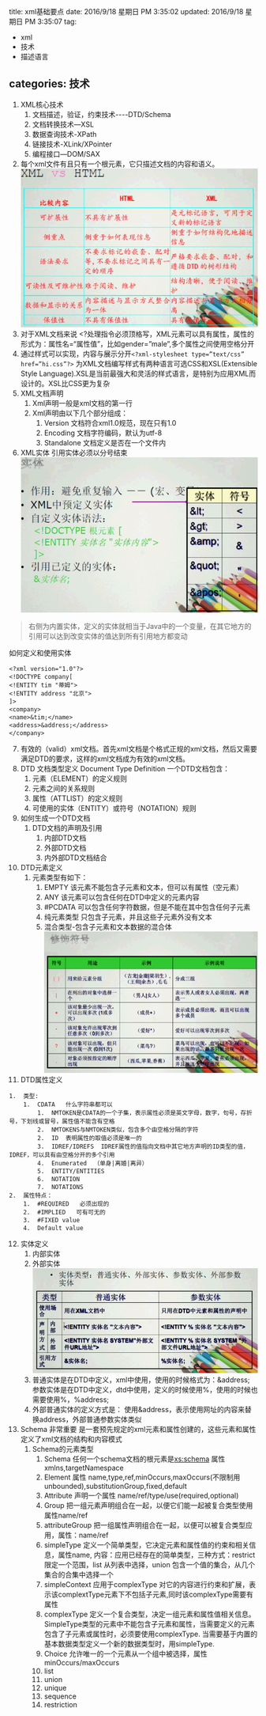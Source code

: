 title: xml基础要点
date: 2016/9/18 星期日 PM 3:35:02 
updated: 2016/9/18 星期日 PM 3:35:07 
tag:
- xml
- 技术
- 描述语言

categories: 技术
---
1.	XML核心技术
	1.	文档描述，验证，约束技术----DTD/Schema
	2.	文档转换技术—XSL
	3.	数据查询技术-XPath
	4.	链接技术-XLink/XPointer
	5.	编程接口—DOM/SAX
2.	每个xml文件有且只有一个根元素，它只描述文档的内容和语义。
	![](/images/xml比较.png) 
3.	对于XML文档来说 <?处理指令必须顶格写，XML元素可以具有属性，属性的形式为：属性名=“属性值”，比如gender=”male”,多个属性之间使用空格分开
4.	通过样式可以实现，内容与展示分开`<?xml-stylesheet type=”text/css” href=”hi.css”?>` 为XML文档编写样式有两种语言可选CSS和XSL(Extensible Style Language).XSL是当前最强大和灵活的样式语言，是特别为应用XML而设计的。XSL比CSS更为复杂
5.	XML文档声明
	1.	Xml声明一般是xml文档的第一行
	2.	Xml声明由以下几个部分组成：
		1.	Version 文档符合xml1.0规范，现在只有1.0
		2.	Encoding 文档字符编码，默认为utf-8
		3.	Standalone 文档定义是否在一个文件内
6.	XML实体  引用实体必须以分号结束
 	![](/images/xml实体.png)
 > 右侧为内置实体，定义的实体就相当于Java中的一个变量，在其它地方的引用可以达到改变实体的值达到所有引用地方都变动

如何定义和使用实体
 
	<?xml version="1.0"?> 
	<!DOCTYPE company[ 
	<!ENTITY tim "蒂姆"> 
	<!ENTITY address "北京"> 
	]> 
	<company> 
	<name>&tim;</name> 
	<address>&address;</address> 
	</company>

7.	有效的（valid）xml文档。首先xml文档是个格式正规的xml文档，然后又需要满足DTD的要求，这样的xml文档成为有效的xml文档。
8.	DTD  文档类型定义 Document Type Definition 一个DTD文档包含：
	1.	元素（ELEMENT）的定义规则
	2.	元素之间的关系规则
	3.	属性（ATTLIST）的定义规则
	4.	可使用的实体（ENTITY）或符号（NOTATION）规则
9.	如何生成一个DTD文档
	1.	DTD文档的声明及引用
		1.	内部DTD文档<!DOCTYPE 根元素[定义内容]>
		2.	外部DTD文档  <!DOCTYPE 根元素 SYSTEM “DTD文件路径”>
		3.	内外部DTD文档结合<!DOCTYPE 根元素  SYSTEM “DTD文件路径”[定义内容]>
10.	DTD元素定义  <!ELEMENT NAME CONTENT>
	1.	元素类型有如下：
		1.	EMPTY 该元素不能包含子元素和文本，但可以有属性（空元素）
		2.	ANY 该元素可以包含任何在DTD中定义的元素内容
		3.	#PCDATA 可以包含任何字符数据，但是不能在其中包含任何子元素
		4.	纯元素类型 只包含子元素，并且这些子元素外没有文本
		5.	混合类型-包含子元素和文本数据的混合体
	  ![](/images/xml修饰符号.png) 
11.	DTD属性定义
<!ATTLIST 元素名称  属性名称  类型  属性特点>
	1.	类型:
		1.	CDATA   什么字符串都可以
			1.	NMTOKEN是CDATA的一个子集，表示属性必须是英文字母，数字，句号，存折号，下划线或冒号，属性值不能含有空格
			2.	NMTOKENS与NMTOKEN类似，包含多个由空格分隔的字符
			2.	ID  表明属性的取值必须是唯一的
			3.	IDREF/IDREFS  IDREF属性的值指向文档中其它地方声明的ID类型的值，IDREF，可以具有由空格分开的多个引用
			4.	Enumerated  （单身|离婚|离异）
			5.	ENTITY/ENTITIES
			6.	NOTATION 
			7.	NOTATIONS 
	2.	属性特点：
		1.	#REQUIRED   必须出现的
		2.	#IMPLIED   可有可无的
		3.	#FIXED value
		4.	Default value
12.	实体定义   
	1.	内部实体  <!ENTITY 实体名  “实体值”>
	2.	外部实体  <!ENTITY 实体名  SYSTEM “URI/URL”> 
		![](/images/xml外部实体.png)
	3.	普通实体是在DTD中定义，xml中使用，使用的时候格式为：&address;    参数实体是在DTD中定义，dtd中使用，定义的时候使用%，使用的时候也需要使用%，%address;
	4.	外部普通实体的定义方式是：<!ENTITY address SYSTEM http://www.baidu.com>
使用&address，表示使用网址的内容来替换address，外部普通参数实体类似
13.	Schema 非常重要  是一套预先规定的xml元素和属性创建的，这些元素和属性定义了xml文档的结构和内容模式
	1.	Schema的元素类型
		1.	Schema   任何一个schema文档的根元素是<xs:schema>  属性 xmlns,targetNamespace
		2.	Element  属性 name,type,ref,minOccurs,maxOccurs(不限制用unbounded),substitutionGroup,fixed,default
		3.	Attribute  声明一个属性 name/ref/type/use(required,optional)
		4.	Group  把一组元素声明组合在一起，以便它们能一起被复合类型使用  属性name/ref
		5.	attributeGroup  把一组属性声明组合在一起，以便可以被复合类型应用，属性：name/ref
		6.	simpleType 定义一个简单类型，它决定元素和属性值的约束和相关信息，属性name, 内容：应用已经存在的简单类型，三种方式：restrict 限定一个范围，list 从列表中选择，union 包含一个值的集合，从几个集合的合集中选择一个
		7.	simpleContext  应用于complexType 对它的内容进行约束和扩展，表示该complextType元素下不包括子元素,同时该complexType需要有属性
		8.	complexType  定义一个复合类型，决定一组元素和属性值相关信息。SimpleType类型的元素中不能包含子元素和属性，当需要定义的元素包含了子元素或属性时，必须要使用complexType.  当需要基于内置的基本数据类型定义一个新的数据类型时，用simpleType.
		9.	Choice  允许唯一的一个元素从一个组中被选择，属性minOccurs/maxOccurs
		10.	list
		11.	union
		12.	unique
		13.	sequence
		14.	restriction
